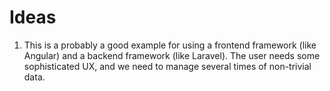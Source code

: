 # Ideas

1. This is a probably a good example for using a frontend framework (like Angular) and a backend framework (like Laravel). The user needs some sophisticated UX, and we need to manage several times of non-trivial data.

